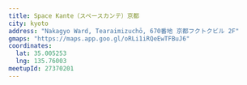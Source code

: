 ```yaml
---
title: Space Kante（スペースカンテ）京都
city: kyoto
address: "Nakagyo Ward, Tearaimizuchō, 670番地 京都フクトクビル 2F"
gmaps: "https://maps.app.goo.gl/oRLi1iRQeEwTFBuJ6"
coordinates:
  lat: 35.005253
  lng: 135.76003
meetupId: 27370201
---
```

